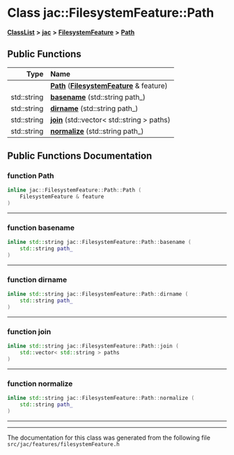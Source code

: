

# Class jac::FilesystemFeature::Path



[**ClassList**](annotated.md) **>** [**jac**](namespacejac.md) **>** [**FilesystemFeature**](classjac_1_1FilesystemFeature.md) **>** [**Path**](classjac_1_1FilesystemFeature_1_1Path.md)










































## Public Functions

| Type | Name |
| ---: | :--- |
|   | [**Path**](#function-path) ([**FilesystemFeature**](classjac_1_1FilesystemFeature.md) & feature) <br> |
|  std::string | [**basename**](#function-basename) (std::string path\_) <br> |
|  std::string | [**dirname**](#function-dirname) (std::string path\_) <br> |
|  std::string | [**join**](#function-join) (std::vector&lt; std::string &gt; paths) <br> |
|  std::string | [**normalize**](#function-normalize) (std::string path\_) <br> |




























## Public Functions Documentation




### function Path 

```C++
inline jac::FilesystemFeature::Path::Path (
    FilesystemFeature & feature
) 
```




<hr>



### function basename 

```C++
inline std::string jac::FilesystemFeature::Path::basename (
    std::string path_
) 
```




<hr>



### function dirname 

```C++
inline std::string jac::FilesystemFeature::Path::dirname (
    std::string path_
) 
```




<hr>



### function join 

```C++
inline std::string jac::FilesystemFeature::Path::join (
    std::vector< std::string > paths
) 
```




<hr>



### function normalize 

```C++
inline std::string jac::FilesystemFeature::Path::normalize (
    std::string path_
) 
```




<hr>

------------------------------
The documentation for this class was generated from the following file `src/jac/features/filesystemFeature.h`

